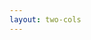 ```yaml
---
layout: two-cols
---
```


<template v-slot:default>

# common forking workflow

Following these simple steps to setup your fork correctly!

- fork the project
- clone the forked project from your namespace
- add a reference to the forked project
- add tracking of the default branch
- use branching strategy you prefer

</template>
<template v-slot:right>
<div class="py-28">

```bash
# clone
git clone [your-namespace/project-name]
# reference the original/forked repository
git remote add upstream [project-name]
# update the git refs
git fetch --all
# add a tracking branch to the default branch
git branch -u upstream/[default-branch]
```

</div>
</template>

<!--
Everytime you see yourself confronted with wanting to contribute to a new project you always have to go through the same process. This is not platform specific. There might be slight differences, but in general it always follows the same pattern.

1. First you have to fork the project you want to contribute to. This is mostly done by clicking on the fork button on the platform you use. It will "copy" the repository into your namespace.

After the forking process has finished you can clone the repository.

Now you have cloned the project to your local machine and can further setup the repository to "link" your fork to the original repository, the one you forked from. The link can be created by adding the forked or original repository as a new remote.
Following by fetching the refs from the new remote repository.

Finally you add a tracking branch to your default branch, linking your default with the default of the forked/original repository.
-->
